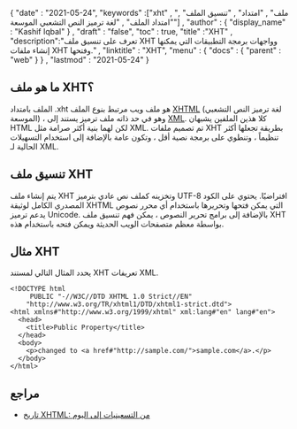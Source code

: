 {
  "date" : "2021-05-24",
  "keywords" :["xht" , "ملف" , "امتداد" , "تنسيق الملف" , "امتداد الملف" , "لغة ترميز النص التشعبي الموسعة"] ,
  "author" : {
    "display_name" : "Kashif Iqbal"
} ,
  "draft" : "false",
  "toc" : true,
  "title" :"XHT" ,
  "description":"تعرف على تنسيق ملف XHT وواجهات برمجة التطبيقات التي يمكنها إنشاء ملفات XHT وفتحها." ,
  "linktitle" : "XHT",
  "menu" : {
    "docs" : {
      "parent" : "web"
}
} ,
  "lastmod" : "2021-05-24"
}

## ما هو ملف XHT؟

الملف بامتداد .xht هو ملف ويب مرتبط بنوع الملف [XHTML](/ar/web/xhtml/) (لغة ترميز النص التشعبي الموسعة) ، وهو في حد ذاته ملف ترميز يستند إلى [XML](/ar/web/xml/). كلا هذين الملفين يشبهان HTML لكن لهما بنية أكثر صرامة مثل XML. تم تصميم ملفات XHT بطريقة تجعلها أكثر تنظيماً ، وتنطوي على برمجة نصية أقل ، وتكون عامة بالإضافة إلى استخدام التسهيلات الحالية لـ XML.

## تنسيق ملف XHT

يتم إنشاء ملف XHT وتخزينه كملف نص عادي بترميز UTF-8 افتراضيًا. يحتوي على الكود المصدري الكامل لوثيقة XHTML التي يمكن فتحها وتحريرها باستخدام أي محرر نصوص يدعم ترميز Unicode. بالإضافة إلى برامج تحرير النصوص ، يمكن فهم تنسيق ملف XHT بواسطة معظم متصفحات الويب الحديثة ويمكن فتحه باستخدام هذه.

## مثال XHT

يحدد المثال التالي لمستند XHT تعريفات XML.

```
<!DOCTYPE html
     PUBLIC "-//W3C//DTD XHTML 1.0 Strict//EN"
    "http://www.w3.org/TR/xhtml1/DTD/xhtml1-strict.dtd">
<html xmlns#"http://www.w3.org/1999/xhtml" xml:lang#"en" lang#"en">
  <head>
    <title>Public Property</title>
  </head>
  <body>
    <p>changed to <a href#"http://sample.com/">sample.com</a>.</p>
  </body>
</html>
```

## مراجع ##

* [تاريخ XHTML: من التسعينيات إلى اليوم](https://www.brighthub.com/internet/web-development/articles/109224.aspx)

